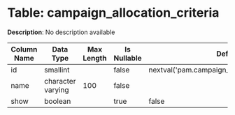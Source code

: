 # Table: campaign_allocation_criteria

**Description**: No description available

| Column Name | Data Type | Max Length | Is Nullable | Default | Primary Key | Foreign Key |
|-------------|-----------|------------|-------------|---------|-------------|-------------|
| id | smallint |  | false | nextval('pam.campaign_types_id_seq'::regclass) | campaign_allocation_criteria | campaign_allocation_criteria |
| name | character varying | 100 | false |  |  |  |
| show | boolean |  | true | false |  |  |

